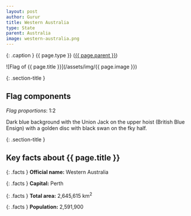```yaml
---
layout: post
author: Gurur
title: Western Australia
type: State
parent: Australia
image: western-australia.png
---
```

{: .caption }
{{ page.type }} ([{{ page.parent }}](/2019/03/11/australia.html))

![Flag of {{ page.title }}](/assets/img/{{ page.image }})

{: .section-title }
## Flag components

*Flag proportions*: 1:2

Dark blue background with the Union Jack on the upper hoist (British Blue Ensign) with a golden disc with black swan on the fky half.

{: .section-title }
## Key facts about {{ page.title }}

{: .facts }
**Official name:** Western Australia

{: .facts }
**Capital:** Perth

{: .facts }
**Total area:** 2,645,615 km<sup>2</sup>

{: .facts }
**Population:** 2,591,900

